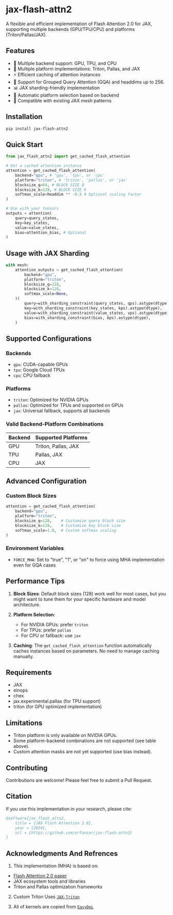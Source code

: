 # jax-flash-attn2

A flexible and efficient implementation of Flash Attention 2.0 for JAX, supporting multiple backends (GPU/TPU/CPU) and platforms (Triton/Pallas/JAX).

## Features

- 🚀 Multiple backend support: GPU, TPU, and CPU
- 🔧 Multiple platform implementations: Triton, Pallas, and JAX
- ⚡ Efficient caching of attention instances
- 🔄 Support for Grouped Query Attention (GQA) and headdims up to 256.
- 📊 JAX sharding-friendly implementation
- 🎯 Automatic platform selection based on backend
- 🧩 Compatible with existing JAX mesh patterns


## Installation

```bash
pip install jax-flash-attn2
```

## Quick Start

```python
from jax_flash_attn2 import get_cached_flash_attention

# Get a cached attention instance
attention = get_cached_flash_attention(
	backend="gpu", # 'gpu', 'tpu', or 'cpu'
	platform="triton", # 'triton', 'pallas', or 'jax'
	blocksize_q=64, # BLOCK SIZE Q
	blocksize_k=128, # BLOCK SIZE K
	softmax_scale=headdim ** -0.5 # Optional scaling factor
)

# Use with your tensors
outputs = attention(
	query=query_states,
	key=key_states,
	value=value_states,
	bias=attention_bias, # Optional
)
```

## Usage with JAX Sharding

```python
with mesh:
	attention_outputs = get_cached_flash_attention(
		backend="gpu",
		platform="triton",
		blocksize_q=128,
		blocksize_k=128,
		softmax_scale=None,
	)(
		query=with_sharding_constraint(query_states, qps).astype(dtype),
		key=with_sharding_constraint(key_states, kps).astype(dtype),
		value=with_sharding_constraint(value_states, vps).astype(dtype),
		bias=with_sharding_constraint(bias, bps).astype(dtype),
	)
```

## Supported Configurations

### Backends
- `gpu`: CUDA-capable GPUs
- `tpu`: Google Cloud TPUs
- `cpu`: CPU fallback

### Platforms
- `triton`: Optimized for NVIDIA GPUs
- `pallas`: Optimized for TPUs and supported on GPUs
- `jax`: Universal fallback, supports all backends

### Valid Backend-Platform Combinations

| Backend | Supported Platforms |
| ------- | ------------------- |
| GPU     | Triton, Pallas, JAX |
| TPU     | Pallas, JAX         |
| CPU     | JAX                 |

## Advanced Configuration

### Custom Block Sizes

```python
attention = get_cached_flash_attention(
    backend="gpu",
    platform="triton",
    blocksize_q=128,    # Customize query block size
    blocksize_k=128,    # Customize key block size
    softmax_scale=1.0,  # Custom softmax scaling
)
```

### Environment Variables

- `FORCE_MHA`: Set to "true", "1", or "on" to force using MHA implementation even for GQA cases

## Performance Tips

1. **Block Sizes**: Default block sizes (128) work well for most cases, but you might want to tune them for your specific hardware and model architecture.

2. **Platform Selection**:
   - For NVIDIA GPUs: prefer `triton`
   - For TPUs: prefer `pallas`
   - For CPU or fallback: use `jax`

3. **Caching**: The `get_cached_flash_attention` function automatically caches instances based on parameters. No need to manage caching manually.

## Requirements

- JAX
- einops
- chex
- jax.experimental.pallas (for TPU support)
- triton (for GPU optimized implementation)

## Limitations

- Triton platform is only available on NVIDIA GPUs.
- Some platform-backend combinations are not supported (see table above).
- Custom attention masks are not yet supported (use bias instead).

## Contributing
Contributions are welcome! Please feel free to submit a Pull Request.
 
## Citation

If you use this implementation in your research, please cite:

```bibtex
@software{jax_flash_attn2,
    title = {JAX Flash Attention 2.0},
    year = {2024},
    url = {https://github.com/erfanzar/jax-flash-attn2}
}
```
## Acknowledgments And Refrences

1. This implementation (MHA) is based on:
- [Flash Attention 2.0 paper](https://arxiv.org/abs/2205.14135)
- JAX ecosystem tools and libraries
- Triton and Pallas optimization frameworks

2. Custom Triton Uses [`JAX-Triton`](https://github.com/jax-ml/jax-triton/)

3. All of kernels are copied from [`EasyDeL`](https://github.com/erfanzar/Easydel)